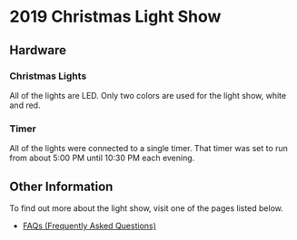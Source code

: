 # 2019 Christmas Light Show

## Hardware

### Christmas Lights

All of the lights are LED. Only two colors are used for the light show, white and red.

### Timer

All of the lights were connected to a single timer. That timer was set to run from about 5:00 PM until 
10:30 PM each evening.

## Other Information

To find out more about the light show, visit one of the pages listed below.

* [FAQs (Frequently Asked Questions)](/projects/light-show/faq)